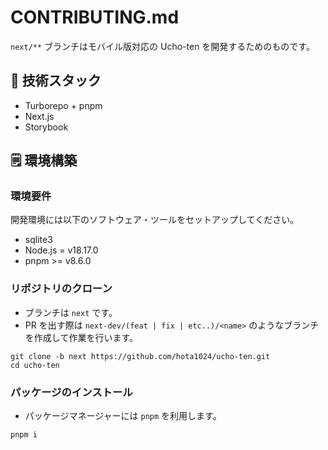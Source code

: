 # CONTRIBUTING.md

`next/**` ブランチはモバイル版対応の Ucho-ten を開発するためのものです。

## 🔧 技術スタック

- Turborepo + pnpm
- Next.js
- Storybook

## 🗒 環境構築

### 環境要件

開発環境には以下のソフトウェア・ツールをセットアップしてください。

- sqlite3
- Node.js = v18.17.0
- pnpm >= v8.6.0

### リポジトリのクローン

- ブランチは `next` です。
- PR を出す際は `next-dev/(feat | fix | etc..)/<name>` のようなブランチを作成して作業を行います。

```shell
git clone -b next https://github.com/hota1024/ucho-ten.git
cd ucho-ten
```

### パッケージのインストール

- パッケージマネージャーには `pnpm` を利用します。

```shell
pnpm i
```
